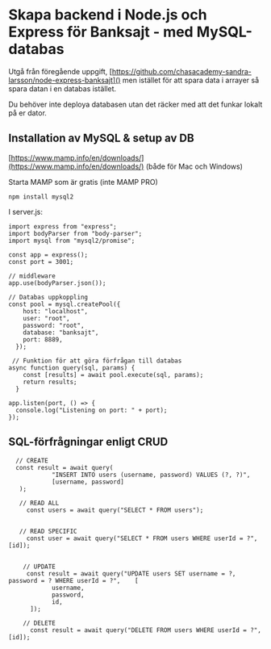 # Skapa backend i Node.js och Express för Banksajt - med MySQL-databas

Utgå från föregående uppgift, [https://github.com/chasacademy-sandra-larsson/node-express-banksajt]()
men istället för att spara data i arrayer så spara datan i en databas istället.

Du behöver inte deploya databasen utan det räcker med att det funkar lokalt på er dator.

## Installation av MySQL & setup av DB

[https://www.mamp.info/en/downloads/](https://www.mamp.info/en/downloads/) (både för Mac och Windows)

Starta MAMP som är gratis (inte MAMP PRO)

```
npm install mysql2
```

I server.js: 

```
import express from "express";
import bodyParser from "body-parser";
import mysql from "mysql2/promise";

const app = express();
const port = 3001;

// middleware
app.use(bodyParser.json());

// Databas uppkoppling
const pool = mysql.createPool({
    host: "localhost",
    user: "root",
    password: "root",
    database: "banksajt",
    port: 8889, 
  });

 // Funktion för att göra förfrågan till databas
async function query(sql, params) {
    const [results] = await pool.execute(sql, params);
    return results;
  }

app.listen(port, () => {
  console.log("Listening on port: " + port);
});
```

## SQL-förfrågningar enligt CRUD

```
  // CREATE
  const result = await query(
            "INSERT INTO users (username, password) VALUES (?, ?)",
            [username, password]
   );
   
   // READ ALL
     const users = await query("SELECT * FROM users");
  
   
   // READ SPECIFIC       
     const user = await query("SELECT * FROM users WHERE userId = ?", [id]);

        
    // UPDATE
     const result = await query("UPDATE users SET username = ?, password = ? WHERE userId = ?",    [
            username,
            password,
            id,
      ]);
    
    // DELETE
	  const result = await query("DELETE FROM users WHERE userId = ?", [id]);

	        
	        
```

